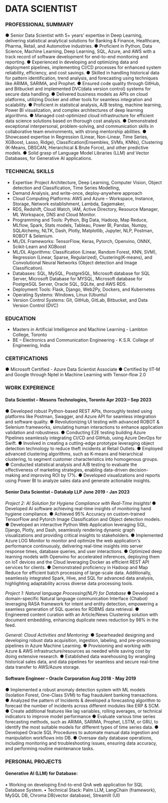 # DATA SCIENTIST 

### PROFESSIONAL SUMMARY
● Senior Data Scientist with 5+ years' expertise in Deep Learning, delivering statistical analytical solutions for Banking &
Finance, Healthcare, Pharma, Retail, and Automotive industries.
● Proficient in Python, Data Science, Machine Learning, Deep Learning, SQL, Azure, and AWS with a track record of
software development for end-to-end monitoring and reporting.
● Experienced in developing and optimizing data and deployment pipelines, implementing CI/CD processes for enhanced
system reliability, efficiency, and cost savings.
● Skilled in handling historical data for pattern identification, trend analysis, and forecasting using techniques like ARIMA,
SARIMA, and Prophet.
● Ensured code quality through GitHub, and Bitbucket and implemented DVC(data version control) systems for secure data
handling.
● Delivered business models as APIs on cloud platforms, utilizing Docker and other tools for seamless integration and
scalability.
● Proficient in statistical analysis, A/B testing, machine learning, Power BI visualization, and complex architectures of deep
learning algorithms.
● Managed cost-optimized cloud infrastructure for efficient data science solutions based on thorough cost analysis.
● Demonstrated exceptional interpersonal, problem-solving, and communication skills in collaborative team environments,
with strong mentorship abilities.
● Showcased expertise in Regression (Linear, Non-Linear, Time Series, XGBoost, Lasso, Ridge), Classification(Ensembles,
SVMs, KNNs), Clustering (K-Means, DBSCAN, Hierarchical & Brute Force), and other predictive models.
● Solid grasp of Language Model Libraries (LLM) and Vector Databases, for Generative AI applications.

### TECHNICAL SKILLS
- Expertise: Project Architecture, Deep Learning, Computer Vision, Object detection and Classification, Time Series Modelling,
- Demand Analysis, and write-once, deploy-anywhere approach
- Cloud Computing Platforms: AWS and Azure – Workspace, Instance, Storage, Network establishment, Lambda, Sagemaker,
- RDS, Redshift, Cloud Watch, IAM, Active Directory, Resource Manager, ML Workspace, DNS and Cloud Monitor.
- Programming and Tools: Python, Big Data, Hadoop, Map Reduce, MLflow, Spark, Stats models, Tableau, Power BI, Pandas,
  Numpy, SQLAlchemy, NLTK, Dash, Plotly, Matplotlib, Jupyter, NLP, Postman, ROBOT & Selenium.
- ML/DL Frameworks: TensorFlow, Keras, Pytorch, Openvino, ONNX, Scikit-Learn and XGBoost
- ML/DL Algorithms: Classification (Linear, Random Forest, KNN, SVM), Regression (Linear, Sparse, Regularized), Clustering(K-means),
  and Convolutional Neural Networks (Object detection and Image Classification).
- Databases: SQL, MySQL, PostgreSQL, Microsoft database for SQL Server, Microsoft Database for MYSQL, Microsoft database for
  PostgreSQL Server, Oracle SQL, SQLite, and AWS RDS.
- Deployment Tools: Flask, Django, Web2Py, Dockers, and Kubernetes
- Operating Systems: Windows, Linux (Ubuntu)
- Version Control Systems: Git, GitHub, GitLab, Bitbucket, and Data Version Control (DVC)

### EDUCATION
- Masters in Artificial Intelligence and Machine Learning - Lambton College, Toronto
- BE – Electronics and Communication Engineering - K.S.R. College of Engineering, India

### CERTIFICATIONS
● Microsoft Certified - Azure Data Scientist Associate
● Certified by IIT-M and Google through Nptel in Machine Learning with Tensor-flow 2.0

### WORK EXPERIENCE

#### Data Scientist – Mesons Technologies, Toronto Apr 2023 – Sep 2023

● Developed robust Python-based REST APIs, thoroughly tested using platforms like Postman, Swagger, and Azure API
for seamless integration and software quality.
● Revolutionizing UI testing with advanced ROBOT & Selenium frameworks, simulating human interactions to enhance
application validation and robustness.
● Conducting E2E testing building Azure Pipelines seamlessly integrating CI/CD and GitHub, using Azure DevOps for
Swift.
● Involved in creating a cutting-edge prototype leveraging object detection technology to reduce theft incidents at Retail
Outlets.
● Employed advanced clustering algorithms, such as K-means and hierarchical clustering, to segment customer
characteristics into homogenous groups.
● Conducted statistical analysis and A/B testing to evaluate the effectiveness of marketing strategies, enabling data-driven
decision-making and improving ROI by 17%.
● Developed visualizations and reports using Power BI to analyze sales data and generate actionable insights.

#### Senior Data Scientist – Datakalp LLP June 2019 - Jan 2023

*Project 2: AI Solution for Hygiene Compliance with Real-Time Insights!*
● Developed AI software achieving real-time insights of monitoring hand hygiene compliance.
● Achieved 95% Accuracy on custom-trained TensorFlow and Pytorch Image Classification and Object detection models.
● Developed an interactive Python Web Application leveraging SQL, Django, Plotly, and Dash, seamlessly rendering
dynamic graph visualizations and providing critical insights to stakeholders.
● Implemented Azure LOG Monitor to monitor and optimize the web application's performance continuously, delivering
real-time insights into server response times, database queries, and user interactions.
● Optimized deep learning models with Openvino for accelerated inferences, deploying them on IoT devices and the Cloud
leveraging Docker as efficient REST API services for clients.
● Demonstrated proficiency in Hadoop and Map Reduce for efficient batch processing of large-scale data. Additionally,
seamlessly integrated Spark, Hive, and SQL for advanced data analysis, highlighting adaptability across diverse data
processing tools.

*Project 1: Natural language Processing(NLP) for Database*
● Developed a domain-specific Natural language communication Interface (Chabot) leveraging RASA framework for
intent and entity detection, empowering a seamless generation of SQL queries for RDBMS data retrieval.
● Engineered content curation with an Article/News Clustering solution with document embedding, enhancing duplicate
news reduction by 98% in the feed.

*General: Cloud Activities and Mentoring:*
● Spearheaded designing and developing robust data acquisition, ingestion, labeling, and pre-processing pipelines in Azure
Machine Learning.
● Provisioning and working with Azure & AWS infrastructure/resources as needed while saving cost by doing extensive
research.
● Established data warehousing by wrangling historical sales data, and data pipelines for seamless and secure real-time
data transfer to AWS/Azure storage.

#### Software Engineer – Oracle Corporation Aug 2018 - May 2019

● Implemented a robust anomaly detection system with ML models (Isolation Forest, One-Class SVM) to flag
fraudulent banking transactions.
● Analyzed the pattern of Incidents & developed a forecasting algorithm to forecast the number of incidents across
different modules like ERP & SCM.
● Create additional features like lag variables, rolling averages, or technical indicators to improve model performance
● Evaluate various time series forecasting methods, such as ARIMA, SARIMA, Prophet, LSTM, or GRU, to identify the
most suitable models for different types of time series data.
● Developed Oracle SQL Procedures to automate manual data ingestion and manipulation workflows into DB.
● Oversaw daily database operations, including monitoring and troubleshooting issues, ensuring data accuracy, and
performing routine maintenance tasks.

### PERSONAL PROJECTS

#### Generative AI (LLM) for Database:
• Working on developing End-to-end QnA web application for SQL Database System.
• Technical Stack: Palm LLM, LangChain (framework), MySQL DB, Chroma DB(vector database), Streamlit (UI)


